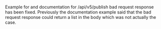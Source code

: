Example for and documentation for /api/v5/publish bad request response has been fixed. Previously the documentation example said that the bad request response could return a list in the body which was not actually the case.
